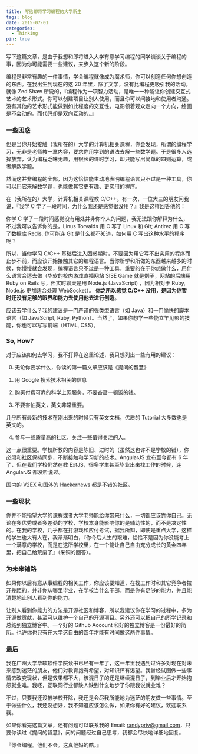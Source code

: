 ```yaml
---
title: 写给即将学习编程的大学新生
tags: blog
date: 2015-07-01
categories:
  - Thinking
pin: true
---
```

写下这篇文章，是由于我想和即将进入大学有意学习编程的同学谈谈关于编程的事，因为你可能需要一些建议，来步入这个新的阶段。

编程是非常有趣的一件事情，学会编程就像成为魔术师，你可以创造任何你想创造的东西。在我出生到现在的这 20 年里，除了文学，没有比编程更吸引我的活动。就像 Zed Shaw 所说的，『编程作为一项智力活动，是唯一一种能让你创建交互式艺术的艺术形式。你可以创建项目让别人使用，而且你可以间接地和使用者沟通。没有其他的艺术形式能做到如此程度的交互性。电影领着观众走向一个方向，绘画是不会动的。而代码却是双向互动的。』

### 一些困惑
但是当你开始接触（我所在的）大学的计算机相关课程，你会发现，所谓的编程学习，无非是老师教一章内容，要求你用学到的语法去解一些数学题。于是很多人选择放弃，认为编程乏味无趣，用很长的课时学习，却只能写出简单的四则运算，或者解数学题。

然而这并非编程的全部，因为这恰恰能生动地表明编程语言只不过是一种工具，你可以用它来解数学题，也能做其它更有趣、更实用的程序。

在（我所在的）大学，计算机相关课程教 C/C++。有一次，一位大三的朋友问我说，『我学 C 学了一段时间，为什么我还是感觉很没用？』我是这样回答他的：

你学 C 学了一段时间感觉没有用处并非你个人的问题，我无法跟你解释为什么，不过我可以告诉你的是，Linus Torvalds 用 C 写了 Linux 和 Git; Antirez 用 C 写了数据库 Redis. 你可能连 Git 是什么都不知道，如何用 C 写出这种水平的程序呢？

所以，当你学习 C/C++ 基础后进入困惑期时，不要因为用它写不出实用的程序而止步不前，而应该开始接触其它的编程语言。当你所学和所做的东西越来越多的时候，你慢慢就会发现，编程语言只不过是一种工具，重要的在于你想做什么，用什么语言合适去做（华软的校内游戏直播网站 SISE Game 就是例子，网站的后端用 Ruby on Rails 写，但实时聊天是用 Node.js (JavaScript) ，因为相对于 Ruby, Node.js 更加适合处理 WebSocket）。 **你之所以感觉 C/C++ 没用，是因为你暂时还没有足够的眼界和能力去使用他去进行创造**。

应该去学什么？我的建议是一门严谨的强类型语言（如 Java）和一门愉快的脚本语言（如 JavaScript, Ruby, Python）。当然了，如果你想学一些能立竿见影的技能，你也可以写写前端（HTML, CSS）。

### So, How?
对于应该如何去学习，我不打算在这里论述，我只想列出一些有用的建议：

0. 无论你要学什么，你读的第一篇文章应该是《提问的智慧》

1. 用 Google 搜索技术相关的信息

2. 购买付费可靠的科学上网服务，不要吝啬一顿饭的钱。

3. 不要害怕英文，英文非常重要。

几乎所有最新的技术在刚出来的时候只有英文文档，优质的 Tutorial 大多数也是英文的。

4. 参与一些质量高的社区，关注一些值得关注的人。

这一点很重要。学校所教的内容是陈旧、过时的（虽然这也许不是学校的错），你必须和社区保持同步，不断接触和学习新的技术。AngularJS 发布至今都有 6 年了，但在我们学校仍然在教 ExtJS，很多学生甚至毕业出来找工作的时候，连 AngularJS 都没听说过。

国内的 [V2EX](http://v2ex.com) 和国外的 [Hackernews](https://news.ycombinator.com/) 都是不错的社区。

### 一些现状
你并不能指望大学的课程或者大学老师能给你带来什么，一切都应该靠你自己。无论在多优秀或者多差劲的学校，学校本身能影响你的是辅助性的，而不是决定性的。在我的学校，几乎都在打游戏和应付考试，据我所知，即使是重点大学，这样的学生也大有人在，我渐渐明白，『你今后人生的艰难，恰恰不是因为你没能考上一个满意的学校，而是在这所学校里，在一个能让自己自由充分成长的黄金四年里，把自己给荒废了』（采铜的回答）。

### 为未来铺路
如果你以后有意从事编程的相关工作，你应该要知道，在找工作时和其它竞争者拉开差距的，并非你从哪里毕业，在学校当什么干部，而是你有足够的能力，并且能清楚地让别人看到你的能力。

让别人看到你能力的方法是开源社区和博客，所以我建议你在学习的过程中，多为开源做贡献，甚至可以维护一个自己的开源项目。另外还可以把自己的所学记录和总结到独立博客中。一个好的 Github Account 和好的独立博客是一份最好的简历。也许你也只有在大学这自由的四年才能有时间做这两件事情。

### 最后
我在广州大学华软软件学院读书已经有一年了，这一年里我遇到过许多对现在对未来感到迷茫的朋友，他们对教育抱有希望，对知识怀有渴望。我曾经试图做一些事情去改变现状，但是效果都不大，该混日子的还是继续混日子，到毕业后才开始抱怨就业难。我呸，互联网行业都缺人缺到什么地步了你跟我说就业难？

不过，只要我还没被学校开除，我还是会尽我所能地为迷茫的朋友做一些事情。至于做些什么，我还没想好，我不知道应该怎么做，如果你有好的建议，欢迎联系我。

如果你看完这篇文章，还有问题可以联系我的 Email: randypriv@gmail.com，只要你读过《提问的智慧》，问的问题经过自己思考，我都会尽快地详细地回复。

『你会编程。他们不会。这真他妈的酷。』